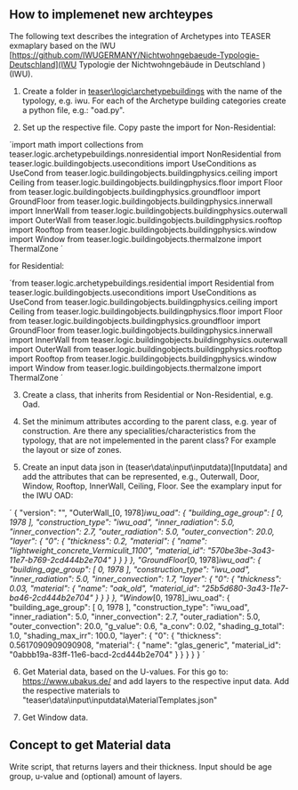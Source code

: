 ## How to implemenet new archteypes 

The following text describes the integration of Archetypes into TEASER exmaplary based on the IWU [https://github.com/IWUGERMANY/Nichtwohngebaeude-Typologie-Deutschland](IWU Typologie der Nichtwohngebäude in Deutschland ) (IWU). 

1. Create a folder in [teaser\logic\archetypebuildings](archetypebuildings) with the name of the typology, e.g. iwu. For each of the Archetype building categories create a python file, e.g.: "oad.py". 

2. Set up the respective file. Copy paste the import for Non-Residential: 

´import math
import collections
from teaser.logic.archetypebuildings.nonresidential import NonResidential
from teaser.logic.buildingobjects.useconditions import UseConditions as UseCond
from teaser.logic.buildingobjects.buildingphysics.ceiling import Ceiling
from teaser.logic.buildingobjects.buildingphysics.floor import Floor
from teaser.logic.buildingobjects.buildingphysics.groundfloor import GroundFloor
from teaser.logic.buildingobjects.buildingphysics.innerwall import InnerWall
from teaser.logic.buildingobjects.buildingphysics.outerwall import OuterWall
from teaser.logic.buildingobjects.buildingphysics.rooftop import Rooftop
from teaser.logic.buildingobjects.buildingphysics.window import Window
from teaser.logic.buildingobjects.thermalzone import ThermalZone
´

for Residential: 

´from teaser.logic.archetypebuildings.residential import Residential
from teaser.logic.buildingobjects.useconditions import UseConditions as UseCond
from teaser.logic.buildingobjects.buildingphysics.ceiling import Ceiling
from teaser.logic.buildingobjects.buildingphysics.floor import Floor
from teaser.logic.buildingobjects.buildingphysics.groundfloor import GroundFloor
from teaser.logic.buildingobjects.buildingphysics.innerwall import InnerWall
from teaser.logic.buildingobjects.buildingphysics.outerwall import OuterWall
from teaser.logic.buildingobjects.buildingphysics.rooftop import Rooftop
from teaser.logic.buildingobjects.buildingphysics.window import Window
from teaser.logic.buildingobjects.thermalzone import ThermalZone
´

3. Create a class, that inherits from Residential or Non-Residential, e.g. Oad. 

4. Set the minimum attributes according to the parent class, e.g. year of construction. Are there any specialities/characteristics from the typology, that are not impelemented in the parent class? For example the layout or size of zones. 

5. Create an input data json in (teaser\data\input\inputdata)[Inputdata] and add the attributes that can be represented, e.g., Outerwall, Door, Window, Rooftop, InnerWall, Ceiling, Floor. See the examplary input for the IWU OAD: 

´ 
{
    "version": "",
    "OuterWall_[0, 1978]_iwu_oad": {
        "building_age_group": [
            0,
            1978
        ],
        "construction_type": "iwu_oad",
        "inner_radiation": 5.0,
        "inner_convection": 2.7,
        "outer_radiation": 5.0,
        "outer_convection": 20.0,
        "layer": {
            "0": {
                "thickness": 0.2,
                "material": {
                    "name": "lightweight_concrete_Vermiculit_1100",
                    "material_id": "570be3be-3a43-11e7-b769-2cd444b2e704"
                }
            }
            }
        },
    "GroundFloor_[0, 1978]_iwu_oad": {
        "building_age_group": [
            0,
            1978
        ],
        "construction_type": "iwu_oad",
        "inner_radiation": 5.0,
        "inner_convection": 1.7,
        "layer": {
            "0": {
                "thickness": 0.03,
                "material": {
                    "name": "oak_old",
                    "material_id": "25b5d680-3a43-11e7-ba46-2cd444b2e704"
                }
            }
        }
    },
    "Window_[0, 1978]_iwu_oad": {
        "building_age_group": [
            0, 
            1978
        ],
        "construction_type": "iwu_oad",
        "inner_radiation": 5.0,
        "inner_convection": 2.7,
        "outer_radiation": 5.0,
        "outer_convection": 20.0,
        "g_value": 0.6,
        "a_conv": 0.02,
        "shading_g_total": 1.0,
        "shading_max_irr": 100.0,
        "layer": {
            "0": {
                "thickness": 0.5617090909090908,
                "material": {
                    "name": "glas_generic",
                    "material_id": "0abbb19a-83ff-11e6-bacd-2cd444b2e704"
                }
            }
        }
    }
}
´


6. Get Material data, based on the U-values. For this go to: https://www.ubakus.de/ and add layers to the respective input data. Add the respective materials to "teaser\data\input\inputdata\MaterialTemplates.json" 

7. Get Window data. 


## Concept to get Material data

Write script, that returns layers and their thickness. Input should be age group, u-value and (optional) amount of layers.